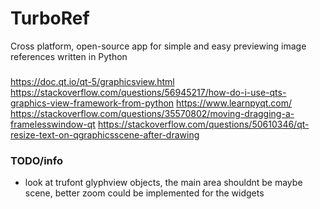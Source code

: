 # TurboRef
Cross platform, open-source app for simple and easy previewing image references written in Python



###
https://doc.qt.io/qt-5/graphicsview.html
https://stackoverflow.com/questions/56945217/how-do-i-use-qts-graphics-view-framework-from-python
https://www.learnpyqt.com/
https://stackoverflow.com/questions/35570802/moving-dragging-a-framelesswindow-qt
https://stackoverflow.com/questions/50610346/qt-resize-text-on-qgraphicsscene-after-drawing

### TODO/info
- look at trufont glyphview objects, the main area shouldnt be maybe scene, better zoom could be implemented for the widgets